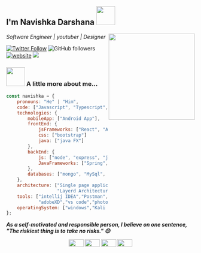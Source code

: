 <h2>I'm Navishka Darshana <img src="https://media.giphy.com/media/WUlplcMpOCEmTGBtBW/giphy.gif" width="50"></h2>
<img align='right' src="https://media.tenor.com/images/dc545e5a0f93c9b2bf1d4f0af54ebbff/tenor.gif" width="230">
<p><em>Software Engineer | youtuber | Designer </em></p>


[![Twitter Follow](https://img.shields.io/twitter/follow/Navishka155?label=Follow)](https://twitter.com/intent/follow?screen_name=Navishka155)
![GitHub followers](https://img.shields.io/github/followers/navishkadarshana?label=Follow&style=social)
[![website](https://img.shields.io/badge/Website-46a2f1.svg?&style=flat-square&logo=Google-Chrome&logoColor=white&link=https://navishkadarshana.000webhostapp.com/)](https://navishkadarshana.000webhostapp.com/)
![](https://visitor-badge.glitch.me/badge?page_id=navishkadarshana.navishkadarshana)

### <img src="https://media.giphy.com/media/VgCDAzcKvsR6OM0uWg/giphy.gif" width="50"> A little more about me...  

```javascript
const navishka = {
    pronouns: "He" | "Him",
    code: ["Javascript", "Typescript", "Java"],
    technologies: {
        mobileApp: ["Android App"],
        frontEnd: {
            jsFrameworks: ["React", "Angular", "react-native", "HTML", "css"],
            css: ["bootstrap"]
            java: ["java FX"]
        },
        backEnd: {
            js: ["node", "express", "jQuery"],
            JavaFrameworks: ["Spring","Hibernate"]
        },
        databases: ["mongo", "MySql", "firebase"],
    },
    architecture: ["Single page applications","MVC Architecture",
                   "Layerd Architecture","client server architecture"],
    tools: ["intellij IDEA","Postman","webStorm","FileZilla","android studio",
            "adobeXD","vs code","photoshop","netbeans","eclips"],
    operatingSystem: ["windows","Kali Linux","ubuntu","Linux Mint"]
};
```

<em><b>As a self-motivated and responsible person, I believe on one sentence, <b>"The riskiest thing is to take no risks."</b> 😊</em>

<p align="center">
<a href="https://twitter.com/Navishka155" target="blank"><img src="https://cdn.jsdelivr.net/npm/simple-icons@3.0.1/icons/twitter.svg"  height="20" width="40" /></a>
<a href="https://linkedin.com" target="blank"><img  src="https://cdn.jsdelivr.net/npm/simple-icons@3.0.1/icons/linkedin.svg" height="20" width="40" /></a>
<a href="https://instagram.com/" target="blank"><img  src="https://cdn.jsdelivr.net/npm/simple-icons@3.0.1/icons/instagram.svg" height="20" width="40" /></a>
<a href="https://www.youtube.com/channel/UChR9gNsMg5qOxtUZj8oZ3LA" target="blank"><img src="https://cdn.jsdelivr.net/npm/simple-icons@3.0.1/icons/youtube.svg" height="20" width="40" /></a>
</p>
  
